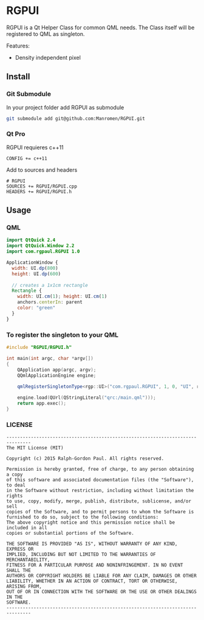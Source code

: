 # RGPUI
RGPUI is a Qt Helper Class for common QML needs.
The Class itself will be registered to QML as singleton.

Features:
* Density independent pixel

## Install
### Git Submodule
In your project folder add RGPUI as submodule
```Bash
git submodule add git@github.com:Manromen/RGPUI.git
```

### Qt Pro
RGPUI requieres c++11
```
CONFIG += c++11
```
Add to sources and headers
```
# RGPUI
SOURCES += RGPUI/RGPUI.cpp
HEADERS += RGPUI/RGPUI.h
```
## Usage
### QML
```QML
import QtQuick 2.4
import QtQuick.Window 2.2
import com.rgpaul.RGPUI 1.0

ApplicationWindow {
  width: UI.dp(800)
  height: UI.dp(600)
  
  // creates a 1x1cm rectangle
  Rectangle {
    width: UI.cm(1); height: UI.cm(1)
    anchors.centerIn: parent
    color: "green"
  }
}
```

### To register the singleton to your QML
```c++
#include "RGPUI/RGPUI.h"

int main(int argc, char *argv[])
{
    QApplication app(argc, argv);
    QQmlApplicationEngine engine;
    
    qmlRegisterSingletonType<rgp::UI>("com.rgpaul.RGPUI", 1, 0, "UI", rgp::UI::provider);

    engine.load(QUrl(QStringLiteral("qrc:/main.qml")));
    return app.exec();
}
```

### LICENSE
```
-------------------------------------------------------------------------------
The MIT License (MIT)

Copyright (c) 2015 Ralph-Gordon Paul. All rights reserved.

Permission is hereby granted, free of charge, to any person obtaining a copy
of this software and associated documentation files (the "Software"), to deal
in the Software without restriction, including without limitation the rights
to use, copy, modify, merge, publish, distribute, sublicense, and/or sell
copies of the Software, and to permit persons to whom the Software is
furnished to do so, subject to the following conditions:
The above copyright notice and this permission notice shall be included in all
copies or substantial portions of the Software.

THE SOFTWARE IS PROVIDED "AS IS", WITHOUT WARRANTY OF ANY KIND, EXPRESS OR
IMPLIED, INCLUDING BUT NOT LIMITED TO THE WARRANTIES OF MERCHANTABILITY,
FITNESS FOR A PARTICULAR PURPOSE AND NONINFRINGEMENT. IN NO EVENT SHALL THE
AUTHORS OR COPYRIGHT HOLDERS BE LIABLE FOR ANY CLAIM, DAMAGES OR OTHER
LIABILITY, WHETHER IN AN ACTION OF CONTRACT, TORT OR OTHERWISE, ARISING FROM,
OUT OF OR IN CONNECTION WITH THE SOFTWARE OR THE USE OR OTHER DEALINGS IN THE
SOFTWARE.
-------------------------------------------------------------------------------
```
